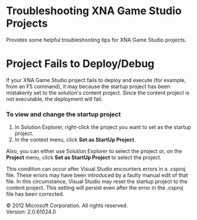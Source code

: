 ﻿

# Troubleshooting XNA Game Studio Projects

Provides some helpful troubleshooting tips for XNA Game Studio projects.

# Project Fails to Deploy/Debug

If your XNA Game Studio project fails to deploy and execute (for example, from an F5 command), it may because the startup project has been mistakenly set to the solution's content project. Since the content project is not executable, the deployment will fail.

### To view and change the startup project

1.  In Solution Explorer, right-click the project you want to set as the startup project.
2.  In the context menu, click **Set as StartUp Project**.

Also, you can either use Solution Explorer to select the project or, on the **Project** menu, click **Set as StartUp Project** to select the project.

This condition can occur after Visual Studio encounters errors in a .csproj file. These errors may have been introduced by a faulty manual edit of that file. In this circumstance, Visual Studio may reset the startup project to the content project. This setting will persist even after the error in the .csproj file has been corrected.

© 2012 Microsoft Corporation. All rights reserved.  
Version: 2.0.61024.0